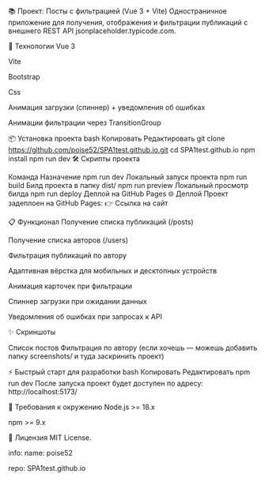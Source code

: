 📚 Проект: Посты с фильтрацией (Vue 3 + Vite)
Одностраничное приложение для получения, отображения и фильтрации публикаций с внешнего REST API jsonplaceholder.typicode.com.

🚀 Технологии
Vue 3

Vite

Bootstrap 

Css

Анимация загрузки (спиннер) + уведомления об ошибках

Анимации фильтрации через TransitionGroup

📦 Установка проекта
bash
Копировать
Редактировать
git clone https://github.com/poise52/SPA1test.github.io.git
cd SPA1test.github.io
npm install
npm run dev
🛠 Скрипты проекта

Команда	Назначение
npm run dev	Локальный запуск проекта
npm run build	Билд проекта в папку dist/
npm run preview	Локальный просмотр билда
npm run deploy	Деплой на GitHub Pages
🌐 Деплой
Проект задеплоен на GitHub Pages:
👉 Ссылка на сайт

📋 Функционал
Получение списка публикаций (/posts)

Получение списка авторов (/users)

Фильтрация публикаций по автору

Адаптивная вёрстка для мобильных и десктопных устройств

Анимация карточек при фильтрации

Спиннер загрузки при ожидании данных

Уведомления об ошибках при запросах к API

✨ Скриншоты

Список постов	Фильтрация по автору
(если хочешь — можешь добавить папку screenshots/ и туда заскринить проект)

⚡ Быстрый старт для разработки
bash
Копировать
Редактировать
npm run dev
После запуска проект будет доступен по адресу: http://localhost:5173/

📖 Требования к окружению
Node.js >= 18.x

npm >= 9.x

📄 Лицензия
MIT License.


info:
name:
poise52

repo:
SPA1test.github.io
